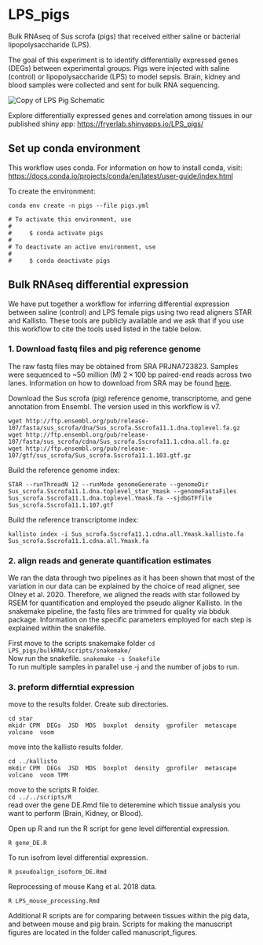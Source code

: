 # LPS_pigs
Bulk RNAseq of Sus scrofa (pigs) that received either saline or bacterial lipopolysaccharide (LPS).

The goal of this experiment is to identify differentially expressed genes (DEGs) between experimental groups.  Pigs were injected with saline (control) or lipopolysaccharide (LPS) to model sepsis.  Brain, kidney and blood samples were collected and sent for bulk RNA sequencing.

![Copy of LPS Pig Schematic](https://github.com/fryerlab/LPS_pigs/assets/106278420/500135c5-08bd-4258-b4ae-001ad2681cdf)


Explore differentially expressed genes and correlation among tissues in our published shiny app:
https://fryerlab.shinyapps.io/LPS_pigs/


## Set up conda environment
This workflow uses conda. For information on how to install conda, visit: https://docs.conda.io/projects/conda/en/latest/user-guide/index.html 

To create the environment:
```
conda env create -n pigs --file pigs.yml

# To activate this environment, use
#
#     $ conda activate pigs
#
# To deactivate an active environment, use
#
#     $ conda deactivate pigs

```
## Bulk RNAseq differential expression
We have put together a workflow for inferring differential expression between saline (control) and LPS female pigs using two read aligners STAR and Kallisto. These tools are publicly available and we ask that if you use this workflow to cite the tools used listed in the table below. 

### 1. Download fastq files and pig reference genome 
The raw fastq files may be obtained from SRA PRJNA723823. Samples were sequenced to ~50 million (M) 2 × 100 bp paired-end reads across two lanes. Information on how to download from SRA may be found [here](https://www.ncbi.nlm.nih.gov/sra/docs/sradownload/). 

Download the Sus scrofa (pig) reference genome, transcriptome, and gene annotation from Ensembl. The version used in this workflow is v7. 
```
wget http://ftp.ensembl.org/pub/release-107/fasta/sus_scrofa/dna/Sus_scrofa.Sscrofa11.1.dna.toplevel.fa.gz
wget http://ftp.ensembl.org/pub/release-107/fasta/sus_scrofa/cdna/Sus_scrofa.Sscrofa11.1.cdna.all.fa.gz
wget http://ftp.ensembl.org/pub/release-107/gtf/sus_scrofa/Sus_scrofa.Sscrofa11.1.103.gtf.gz 
```

Build the reference genome index:
```
STAR --runThreadN 12 --runMode genomeGenerate --genomeDir Sus_scrofa.Sscrofa11.1.dna.toplevel_star_Ymask --genomeFastaFiles Sus_scrofa.Sscrofa11.1.dna.toplevel.Ymask.fa --sjdbGTFfile Sus_scrofa.Sscrofa11.1.107.gtf
```

Build the reference transcriptome index:

```
kallisto index -i Sus_scrofa.Sscrofa11.1.cdna.all.Ymask.kallisto.fa Sus_scrofa.Sscrofa11.1.cdna.all.Ymask.fa
```

### 2. align reads and generate quantification estimates
We ran the data through two pipelines as it has been shown that most of the variation in our data can be explained by the choice of read aligner, see Olney et al. 2020. Therefore, we aligned the reads with star followed by RSEM for quantification and employed the pseudo aligner Kallisto. 
In the snakemake pipeline, the fastq files are trimmed for quality via bbduk package. Information on the specific parameters employed for each step is explained within the snakefile. 

First move to the scripts snakemake folder
`cd LPS_pigs/bulkRNA/scripts/snakemake/`\
Now run the snakefile. 
`snakemake -s Snakefile`\
To run multiple samples in parallel use -j and the number of jobs to run.

### 3. preform differntial expression

move to the results folder. Create sub directories.
 
`cd star`\
`mkidr CPM  DEGs  JSD  MDS  boxplot  density  gprofiler  metascape  volcano  voom`

move into the kallisto results folder.

`cd ../kallisto`\
`mkdir CPM  DEGs  JSD  MDS  boxplot  density  gprofiler  metascape  volcano  voom TPM`

move to the scripts R folder.\
`cd ../../scripts/R`\
read over the gene DE.Rmd file to deteremine which tissue analysis you want to perform (Brain, Kidney, or Blood).

Open up R and run the R script for gene level differential expression. 

`R gene_DE.R`

To run isofrom level differential expression.

`R pseudoalign_isoform_DE.Rmd`

Reprocessing of mouse Kang et al. 2018 data.

`R LPS_mouse_processing.Rmd`

Additional R scripts are for comparing between tissues within the pig data,  and between mouse and pig brain. Scripts for making the manuscript figures are located in the folder called manuscript_figures.

